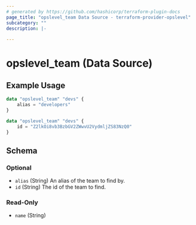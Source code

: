 ```yaml
---
# generated by https://github.com/hashicorp/terraform-plugin-docs
page_title: "opslevel_team Data Source - terraform-provider-opslevel"
subcategory: ""
description: |-
  
---
```


# opslevel_team (Data Source)



## Example Usage

```terraform
data "opslevel_team" "devs" {
    alias = "developers"
}

data "opslevel_team" "devs" {
    id = "Z2lkOi8vb3BzbGV2ZWwvU2VydmljZS83NzQ0"
}
```

<!-- schema generated by tfplugindocs -->
## Schema

### Optional

- `alias` (String) An alias of the team to find by.
- `id` (String) The id of the team to find.

### Read-Only

- `name` (String)


